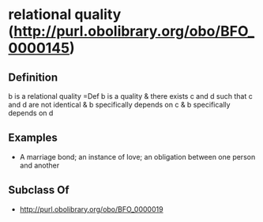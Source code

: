 # relational quality (http://purl.obolibrary.org/obo/BFO_0000145)

## Definition
b is a relational quality =Def b is a quality & there exists c and d such that c and d are not identical & b specifically depends on c & b specifically depends on d

## Examples
- A marriage bond; an instance of love; an obligation between one person and another

## Subclass Of
- http://purl.obolibrary.org/obo/BFO_0000019

